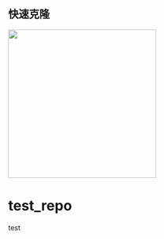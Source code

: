 ## 快速克隆
<a href='https://gitclone.com'><img src='https://gitclone.com/img/title.ico' style='width:300px;'/></a>

# test_repo
test

